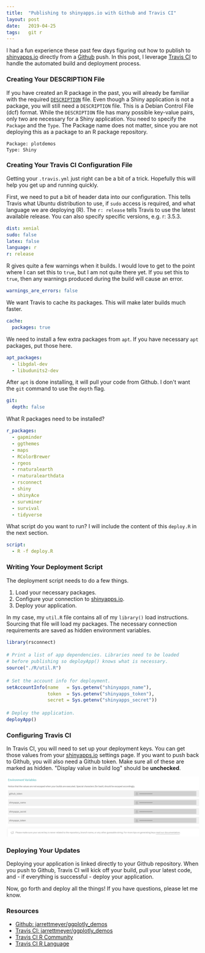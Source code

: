 ```yaml
---
title:  "Publishing to shinyapps.io with Github and Travis CI"
layout: post
date:   2019-04-25
tags:   git r
---
```


I had a fun experience these past few days figuring out how to publish to [shinyapps.io](https://www.shinyapps.io/) directly from a [Github](https://github.com) push. In this post, I leverage [Travis CI](https://travis-ci.org/) to handle the automated build and deployment process.

### Creating Your DESCRIPTION File

If you have created an R package in the past, you will already be familiar with the required [`DESCRIPTION`](https://cran.r-project.org/doc/manuals/r-release/R-exts.html#The-DESCRIPTION-file) file. Even though a Shiny application is not a package, you will still need a `DESCRIPTION` file. This is a Debian Control File (dcf) format. While the `DESCRIPTION` file has many possible key-value pairs, only two are necessary for a Shiny application. You need to specify the `Package` and the `Type`. The Package name does not matter, since you are not deploying this as a package to an R package repository.

```dcf
Package: plotdemos
Type: Shiny
```

### Creating Your Travis CI Configuration File

Getting your `.travis.yml` just right can be a bit of a trick. Hopefully this will help you get up and running quickly.

First, we need to put a bit of header data into our configuration. This tells Travis what Ubuntu distribution to use, if `sudo` access is required, and what language we are deploying (R). The `r: release` tells Travis to use the latest available release. You can also specify specific versions, e.g. r: 3.5.3.

```yml
dist: xenial
sudo: false
latex: false
language: r
r: release
```

R gives quite a few warnings when it builds. I would love to get to the point where I can set this to `true`, but I am not quite there yet. If you set this to `true`, then any warnings produced during the build will cause an error.

```yml
warnings_are_errors: false
```

We want Travis to cache its packages. This will make later builds much faster.

```yml
cache:
  packages: true
```

We need to install a few extra packages from `apt`. If you have necessary `apt` packages, put those here.

```yml
apt_packages:
  - libgdal-dev
  - libudunits2-dev
```

After `apt` is done installing, it will pull your code from Github. I don't want the `git` command to use the `depth` flag.

```yml
git:
  depth: false
```

What R packages need to be installed?

```yml
r_packages:
  - gapminder
  - ggthemes
  - maps
  - RColorBrewer
  - rgeos
  - rnaturalearth
  - rnaturalearthdata
  - rsconnect
  - shiny
  - shinyAce
  - survminer
  - survival
  - tidyverse
```

What script do you want to run? I will include the content of this `deploy.R` in the next section.

```yml
script:
  - R -f deploy.R
```

### Writing Your Deployment Script

The deployment script needs to do a few things.

1. Load your necessary packages.
2. Configure your connection to [shinyapps.io](https://www.shinyapps.io).
3. Deploy your application.

In my case, my `util.R` file contains all of my `library()` load instructions. Sourcing that file will load my packages. The necessary connection requirements are saved as hidden environment variables.

```r
library(rsconnect)

# Print a list of app dependencies. Libraries need to be loaded
# before publishing so deployApp() knows what is necessary.
source("./R/util.R")

# Set the account info for deployment.
setAccountInfo(name   = Sys.getenv("shinyapps_name"),
               token  = Sys.getenv("shinyapps_token"),
               secret = Sys.getenv("shinyapps_secret"))

# Deploy the application.
deployApp()
```

### Configuring Travis CI

In Travis CI, you will need to set up your deployment keys. You can get those values from your [shinyapps.io](https://www.shinyapps.io) settings page. If you want to push back to Github, you will also need a Github token. Make sure all of these are marked as hidden. "Display value in build log" should be **unchecked**.

![Travis CI Settings](/assets/images/travis-ci-jarrettmeyer-ggplotly_demos-settings.png)

### Deploying Your Updates

Deploying your application is linked directly to your Github repository. When you push to Github, Travis CI will kick off your build, pull your latest code, and - if everything is successful - deploy your application.

Now, go forth and deploy all the things! If you have questions, please let me know.

### Resources

* [Github: jarrettmeyer/ggplotly_demos](https://github.com/jarrettmeyer/ggplotly_demos)
* [Travis CI: jarrettmeyer/ggplotly_demos](https://travis-ci.org/jarrettmeyer/ggplotly_demos)
* [Travis CI R Community](https://travis-ci.community/c/languages/r)
* [Travis CI R Language](https://docs.travis-ci.com/user/languages/r/)
